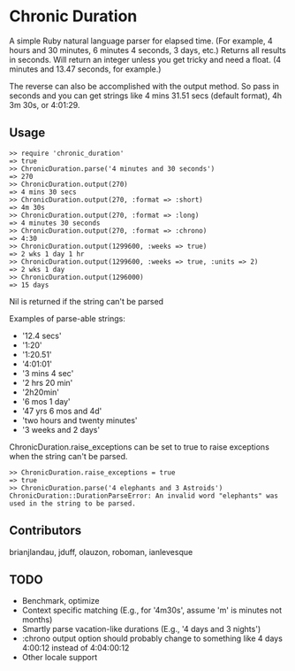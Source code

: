 # Chronic Duration

A simple Ruby natural language parser for elapsed time. (For example, 4 hours and 30 minutes, 6 minutes 4 seconds, 3 days, etc.) Returns all results in seconds. Will return an integer unless you get tricky and need a float. (4 minutes and 13.47 seconds, for example.)

The reverse can also be accomplished with the output method. So pass in seconds and you can get strings like 4 mins 31.51 secs (default  format), 4h 3m 30s, or 4:01:29.

## Usage

    >> require 'chronic_duration'
    => true
    >> ChronicDuration.parse('4 minutes and 30 seconds')
    => 270
    >> ChronicDuration.output(270)
    => 4 mins 30 secs
    >> ChronicDuration.output(270, :format => :short)
    => 4m 30s
    >> ChronicDuration.output(270, :format => :long)
    => 4 minutes 30 seconds
    >> ChronicDuration.output(270, :format => :chrono)
    => 4:30
    >> ChronicDuration.output(1299600, :weeks => true)
    => 2 wks 1 day 1 hr
    >> ChronicDuration.output(1299600, :weeks => true, :units => 2)
    => 2 wks 1 day
    >> ChronicDuration.output(1296000)
    => 15 days

Nil is returned if the string can't be parsed

Examples of parse-able strings:

* '12.4 secs'
* '1:20'
* '1:20.51'
* '4:01:01'
* '3 mins 4 sec'
* '2 hrs 20 min'
* '2h20min'
* '6 mos 1 day'
* '47 yrs 6 mos and 4d'
* 'two hours and twenty minutes'
* '3 weeks and 2 days'

ChronicDuration.raise_exceptions can be set to true to raise exceptions when the string can't be parsed.

    >> ChronicDuration.raise_exceptions = true
    => true
    >> ChronicDuration.parse('4 elephants and 3 Astroids')
    ChronicDuration::DurationParseError: An invalid word "elephants" was used in the string to be parsed.


## Contributors

brianjlandau, jduff, olauzon, roboman, ianlevesque

## TODO

* Benchmark, optimize
* Context specific matching (E.g., for '4m30s', assume 'm' is minutes not months)
* Smartly parse vacation-like durations (E.g., '4 days and 3 nights')
* :chrono output option should probably change to something like 4 days 4:00:12 instead of 4:04:00:12
* Other locale support

